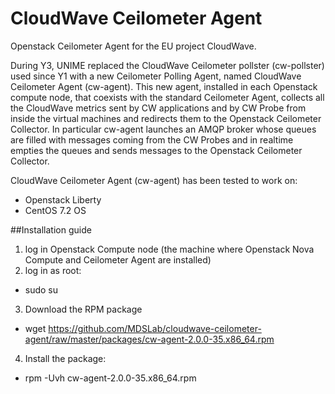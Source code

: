 # CloudWave Ceilometer Agent 
Openstack Ceilometer Agent for the EU project CloudWave.

During Y3, UNIME replaced the CloudWave Ceilometer pollster (cw-pollster) used since Y1 with a new Ceilometer Polling Agent, named CloudWave Ceilometer Agent (cw-agent). This new agent, installed in each Openstack compute node, that coexists with the standard Ceilometer Agent, collects all the CloudWave metrics sent by CW applications and by CW Probe from inside the virtual machines and redirects them to the Openstack Ceilometer Collector.
In particular cw-agent launches an AMQP broker whose queues are filled with messages coming from the CW Probes and in realtime empties the queues and sends messages to the Openstack Ceilometer Collector.


CloudWave Ceilometer Agent (cw-agent) has been tested to work on:

* Openstack Liberty
* CentOS 7.2 OS


##Installation guide
1. log in Openstack Compute node (the machine where Openstack Nova Compute and Ceilometer Agent are installed)
2. log in as root: 
  * sudo su
3. Download the RPM package
  * wget https://github.com/MDSLab/cloudwave-ceilometer-agent/raw/master/packages/cw-agent-2.0.0-35.x86_64.rpm
4. Install the package:
  * rpm -Uvh cw-agent-2.0.0-35.x86_64.rpm

